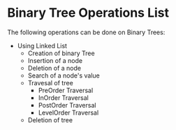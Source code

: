 # Binary Tree Operations List
The following operations can be done on Binary Trees:
* Using Linked List
    * Creation of binary Tree
    * Insertion of a node
    * Deletion of a node
    * Search of a node's value
    * Travesal of tree
        * PreOrder Traversal
        * InOrder Traversal
        * PostOrder Traversal
        * LevelOrder Traversal
    * Deletion of tree